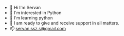 - 👋 Hi I'm Servan
- 👀 I'm interested in Python
- 🌱 I'm learning python
- 💞️ I am ready to give and receive support in all matters.
- 📫 servan.ssz.s@gmail.com

<!---
Ssevann/Ssevann is a ✨ special ✨ repository because its `README.md` (this file) appears on your GitHub profile.
You can click the Preview link to take a look at your changes.
--->
